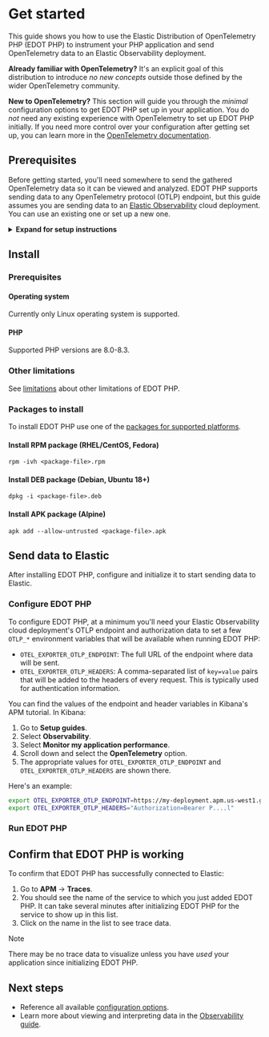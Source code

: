 <!--
Goal of this doc:
The user is able to successfully see data from their PHP application
make it to the Elastic UI via EDOT PHP
-->

# Get started

This guide shows you how to use the Elastic Distribution of OpenTelemetry PHP (EDOT PHP) to instrument your PHP application and send OpenTelemetry data to an Elastic Observability deployment.

**Already familiar with OpenTelemetry?** It's an explicit goal of this distribution to introduce _no new concepts_ outside those defined by the wider OpenTelemetry community.

**New to OpenTelemetry?** This section will guide you through the _minimal_ configuration options to get EDOT PHP set up in your application. You do _not_ need any existing experience with OpenTelemetry to set up EDOT PHP initially. If you need more control over your configuration after getting set up, you can learn more in the [OpenTelemetry documentation](https://opentelemetry.io/docs/languages/php/).

<!-- What the user needs to know and/or do before they install EDOT PHP -->
<!-- Is this missing anything? -->
## Prerequisites

Before getting started, you'll need somewhere to send the gathered OpenTelemetry data so it can be viewed and analyzed. EDOT PHP supports sending data to any OpenTelemetry protocol (OTLP) endpoint, but this guide assumes you are sending data to an [Elastic Observability](https://www.elastic.co/observability) cloud deployment. You can use an existing one or set up a new one.

<details>
<summary><strong>Expand for setup instructions</strong></summary>

To create your first Elastic Observability deployment:

1. Sign up for a [free Elastic Cloud trial](https://cloud.elastic.co/registration) or sign into an existing account.
1. Go to <https://cloud.elastic.co/home>.
1. Click **Create deployment**.
1. When the deployment is ready, click **Open** to visit your Kibana home page (for example, `https://{DEPLOYMENT_NAME}.kb.{REGION}.cloud.es.io/app/home#/getting_started`).
</details>

<!-- How to install EDOT PHP -->
## Install

### Prerequisites

#### Operating system

Currently only Linux operating system is supported.

#### PHP

Supported PHP versions are 8.0-8.3.

### Other limitations
See [limitations](./docs/get-limitations.md) about other limitations of EDOT PHP.

### Packages to install

To install EDOT PHP use one of the [packages for supported platforms](https://github.com/elastic/elastic-otel-php/releases/latest).

#### Install RPM package (RHEL/CentOS, Fedora)

    rpm -ivh <package-file>.rpm

#### Install DEB package (Debian, Ubuntu 18+)

    dpkg -i <package-file>.deb

#### Install APK package (Alpine)

    apk add --allow-untrusted <package-file>.apk

<!-- Start-to-finish operation -->
## Send data to Elastic

After installing EDOT PHP, configure and initialize it to start sending data to Elastic.

<!-- Provide _minimal_ configuration/setup -->
### Configure EDOT PHP

To configure EDOT PHP, at a minimum you'll need your Elastic Observability cloud deployment's OTLP endpoint and
authorization data to set a few `OTLP_*` environment variables that will be available when running EDOT PHP:

* `OTEL_EXPORTER_OTLP_ENDPOINT`: The full URL of the endpoint where data will be sent.
* `OTEL_EXPORTER_OTLP_HEADERS`: A comma-separated list of `key=value` pairs that will
be added to the headers of every request. This is typically used for authentication information.

<!--
These are the instructions used in other distro docs, but in the README in this repo
it looks like you might be recommending using an API key rather than using the secret
token method used in the setup guides in Kibana.
-->
You can find the values of the endpoint and header variables in Kibana's APM tutorial. In Kibana:

1. Go to **Setup guides**.
1. Select **Observability**.
1. Select **Monitor my application performance**.
1. Scroll down and select the **OpenTelemetry** option.
1. The appropriate values for `OTEL_EXPORTER_OTLP_ENDPOINT` and `OTEL_EXPORTER_OTLP_HEADERS` are shown there.

Here's an example:

```sh
export OTEL_EXPORTER_OTLP_ENDPOINT=https://my-deployment.apm.us-west1.gcp.cloud.es.io
export OTEL_EXPORTER_OTLP_HEADERS="Authorization=Bearer P....l"
```

### Run EDOT PHP

<!-- Do you have to do something after configuring it to make it run? -->

<!-- Anything else? -->

<!-- ✅ What success looks like -->
## Confirm that EDOT PHP is working

To confirm that EDOT PHP has successfully connected to Elastic:

1. Go to **APM** → **Traces**.
1. You should see the name of the service to which you just added EDOT PHP. It can take several minutes after initializing EDOT PHP for the service to show up in this list.
1. Click on the name in the list to see trace data.

<!-- Is this true for the PHP distro? -->
> [!NOTE]
> There may be no trace data to visualize unless you have _used_ your application since initializing EDOT PHP.

<!-- ✅ What they should do next -->
## Next steps

* Reference all available [configuration options](./configure.md).
* Learn more about viewing and interpreting data in the [Observability guide](https://www.elastic.co/guide/en/observability/current/apm.html).
